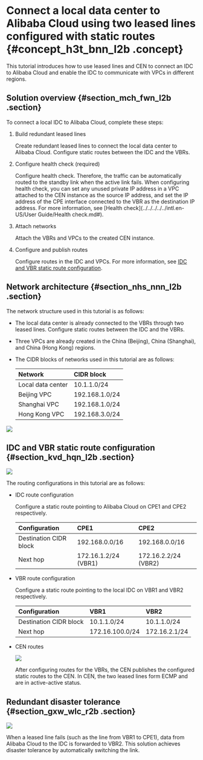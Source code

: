 # Connect a local data center to Alibaba Cloud using two leased lines configured with static routes {#concept_h3t_bnn_l2b .concept}

This tutorial introduces how to use leased lines and CEN to connect an IDC to Alibaba Cloud and enable the IDC to communicate with VPCs in different regions.

## Solution overview {#section_mch_fwn_l2b .section}

To connect a local IDC to Alibaba Cloud, complete these steps:

1.  Build redundant leased lines

    Create redundant leased lines to connect the local data center to Alibaba Cloud. Configure static routes between the IDC and the VBRs.

2.  Configure health check \(required\)

    Configure health check. Therefore, the traffic can be automatically routed to the standby link when the active link fails. When configuring health check, you can set any unused private IP address in a VPC attached to the CEN instance as the source IP address, and set the IP address of the CPE interface connected to the VBR as the destination IP address. For more information, see [Health check](../../../../../intl.en-US/User Guide/Health check.md#).

3.  Attach networks

    Attach the VBRs and VPCs to the created CEN instance.

4.  Configure and publish routes

    Configure routes in the IDC and VPCs. For more information, see [IDC and VBR static route configuration](#section_kvd_hqn_l2b).


## Network architecture {#section_nhs_nnn_l2b .section}

The network structure used in this tutorial is as follows:

-   The local data center is already connected to the VBRs through two leased lines. Configure static routes between the IDC and the VBRs.
-   Three VPCs are already created in the China \(Beijing\), China \(Shanghai\), and China \(Hong Kong\) regions.
-   The CIDR blocks of networks used in this tutorial are as follows:

    |Network|CIDR block|
    |:------|:---------|
    |Local data center|10.1.1.0/24|
    |Beijing VPC|192.168.1.0/24|
    |Shanghai VPC|192.168.1.0/24|
    |Hong Kong VPC|192.168.3.0/24|


![](http://static-aliyun-doc.oss-cn-hangzhou.aliyuncs.com/assets/img/17033/15471241198693_en-US.png)

## IDC and VBR static route configuration {#section_kvd_hqn_l2b .section}

![](http://static-aliyun-doc.oss-cn-hangzhou.aliyuncs.com/assets/img/17033/15471241198694_en-US.png)

The routing configurations in this tutorial are as follows:

-   IDC route configuration

    Configure a static route pointing to Alibaba Cloud on CPE1 and CPE2 respectively.

    |Configuration|CPE1|CPE2|
    |:------------|:---|:---|
    |Destination CIDR block|192.168.0.0/16|192.168.0.0/16|
    |Next hop|172.16.1.2/24 \(VBR1\)|172.16.2.2/24 \(VBR2\)|

-   VBR route configuration

    Configure a static route pointing to the local IDC on VBR1 and VBR2 respectively.

    |Configuration|VBR1|VBR2|
    |:------------|:---|:---|
    |Destination CIDR block|10.1.1.0/24|10.1.1.0/24|
    |Next hop|172.16.100.0/24|172.16.2.1/24|

-   CEN routes

    ![](http://static-aliyun-doc.oss-cn-hangzhou.aliyuncs.com/assets/img/17033/15471241198695_en-US.png)

    After configuring routes for the VBRs, the CEN publishes the configured static routes to the CEN. In CEN, the two leased lines form ECMP and are in active-active status.


## Redundant disaster tolerance {#section_gxw_wlc_r2b .section}

![](http://static-aliyun-doc.oss-cn-hangzhou.aliyuncs.com/assets/img/17033/15471241198696_en-US.png)

When a leased line fails \(such as the line from VBR1 to CPE1\), data from Alibaba Cloud to the IDC is forwarded to VBR2. This solution achieves disaster tolerance by automatically switching the link.

